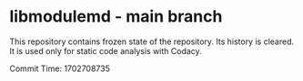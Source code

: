 # libmodulemd - main branch

This repository contains frozen state of the repository.
Its history is cleared. It is used only for static code
analysis with Codacy.

Commit Time: 1702708735